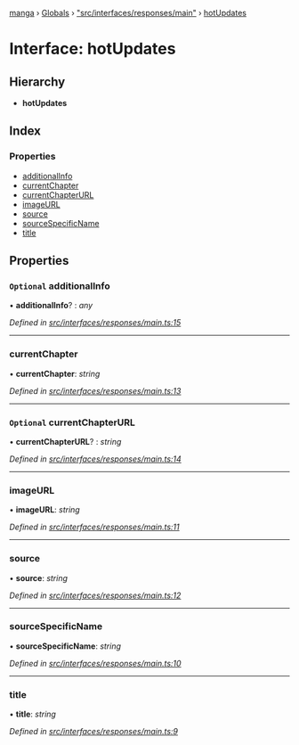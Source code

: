 [manga](../README.md) › [Globals](../globals.md) › ["src/interfaces/responses/main"](../modules/_src_interfaces_responses_main_.md) › [hotUpdates](_src_interfaces_responses_main_.hotupdates.md)

# Interface: hotUpdates

## Hierarchy

* **hotUpdates**

## Index

### Properties

* [additionalInfo](_src_interfaces_responses_main_.hotupdates.md#optional-additionalinfo)
* [currentChapter](_src_interfaces_responses_main_.hotupdates.md#currentchapter)
* [currentChapterURL](_src_interfaces_responses_main_.hotupdates.md#optional-currentchapterurl)
* [imageURL](_src_interfaces_responses_main_.hotupdates.md#imageurl)
* [source](_src_interfaces_responses_main_.hotupdates.md#source)
* [sourceSpecificName](_src_interfaces_responses_main_.hotupdates.md#sourcespecificname)
* [title](_src_interfaces_responses_main_.hotupdates.md#title)

## Properties

### `Optional` additionalInfo

• **additionalInfo**? : *any*

*Defined in [src/interfaces/responses/main.ts:15](https://github.com/tushar1210/manga-node/blob/a01e945/src/interfaces/responses/main.ts#L15)*

___

###  currentChapter

• **currentChapter**: *string*

*Defined in [src/interfaces/responses/main.ts:13](https://github.com/tushar1210/manga-node/blob/a01e945/src/interfaces/responses/main.ts#L13)*

___

### `Optional` currentChapterURL

• **currentChapterURL**? : *string*

*Defined in [src/interfaces/responses/main.ts:14](https://github.com/tushar1210/manga-node/blob/a01e945/src/interfaces/responses/main.ts#L14)*

___

###  imageURL

• **imageURL**: *string*

*Defined in [src/interfaces/responses/main.ts:11](https://github.com/tushar1210/manga-node/blob/a01e945/src/interfaces/responses/main.ts#L11)*

___

###  source

• **source**: *string*

*Defined in [src/interfaces/responses/main.ts:12](https://github.com/tushar1210/manga-node/blob/a01e945/src/interfaces/responses/main.ts#L12)*

___

###  sourceSpecificName

• **sourceSpecificName**: *string*

*Defined in [src/interfaces/responses/main.ts:10](https://github.com/tushar1210/manga-node/blob/a01e945/src/interfaces/responses/main.ts#L10)*

___

###  title

• **title**: *string*

*Defined in [src/interfaces/responses/main.ts:9](https://github.com/tushar1210/manga-node/blob/a01e945/src/interfaces/responses/main.ts#L9)*
